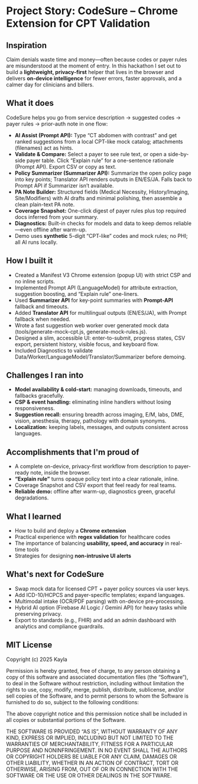 # Project Story: CodeSure – Chrome Extension for CPT Validation  

## Inspiration  
Claim denials waste time and money—often because codes or payer rules are misunderstood at the moment of entry. In this hackathon I set out to build a **lightweight, privacy-first** helper that lives in the browser and delivers **on-device intelligence** for fewer errors, faster approvals, and a calmer day for clinicians and billers.

## What it does  
CodeSure helps you go from service description → suggested codes → payer rules → prior-auth note in one flow:

- **AI Assist (Prompt API):** Type “CT abdomen with contrast” and get ranked suggestions from a local CPT-like mock catalog; attachments (filenames) act as hints.
- **Validate & Compare:** Select a payer to see rule text, or open a side-by-side payer table. Click “Explain rule” for a one-sentence rationale (Prompt API). Export CSV or copy as text.
- **Policy Summarizer (Summarizer API):** Summarize the open policy page into key points; Translator API renders outputs in EN/ES/JA. Falls back to Prompt API if Summarizer isn’t available.
- **PA Note Builder:** Structured fields (Medical Necessity, History/Imaging, Site/Modifiers) with AI drafts and minimal polishing, then assemble a clean plain-text PA note.
- **Coverage Snapshot:** One-click digest of payer rules plus top required docs inferred from your summary.
- **Diagnostics:** Built-in checks for models and data to keep demos reliable—even offline after warm-up.
- Demo uses **synthetic** 5-digit “CPT-like” codes and mock rules; no PHI; all AI runs locally.

## How I built it  
- Created a Manifest V3 Chrome extension (popup UI) with strict CSP and no inline scripts.
- Implemented Prompt API (LanguageModel) for attribute extraction, suggestion boosting, and “Explain rule” one-liners.
- Used **Summarizer API** for key-point summaries with **Prompt-API** fallback and timeouts.
- Added **Translator API** for multilingual outputs (EN/ES/JA), with Prompt fallback when needed.
- Wrote a fast suggestion web worker over generated mock data (tools/generate-mock-cpt.js, generate-mock-rules.js).
- Designed a slim, accessible UI: enter-to-submit, progress states, CSV export, persistent history, visible focus, and keyboard flow.
- Included Diagnostics to validate Data/Worker/LanguageModel/Translator/Summarizer before demoing.

## Challenges I ran into  
- **Model availability & cold-start:** managing downloads, timeouts, and fallbacks gracefully.
- **CSP & event handling:** eliminating inline handlers without losing responsiveness.
- **Suggestion recall:** ensuring breadth across imaging, E/M, labs, DME, vision, anesthesia, therapy, pathology with domain synonyms.
- **Localization:** keeping labels, messages, and outputs consistent across languages.

## Accomplishments that I'm proud of  
- A complete on-device, privacy-first workflow from description to payer-ready note, inside the browser.
- **“Explain rule”** turns opaque policy text into a clear rationale, inline.
- Coverage Snapshot and CSV export that feel ready for real teams.
- **Reliable demo:** offline after warm-up, diagnostics green, graceful degradations.

## What I learned  
- How to build and deploy a **Chrome extension**  
- Practical experience with **regex validation** for healthcare codes  
- The importance of balancing **usability, speed, and accuracy** in real-time tools  
- Strategies for designing **non-intrusive UI alerts**  

## What's next for CodeSure  
- Swap mock data for licensed CPT + payer policy sources via user keys.
- Add ICD-10/HCPCS and payer-specific templates; expand languages.
- Multimodal intake (OCR/PDF parsing) with on-device pre-processing.
- Hybrid AI option (Firebase AI Logic / Gemini API) for heavy tasks while preserving privacy.
- Export to standards (e.g., FHIR) and add an admin dashboard with analytics and compliance guardrails.

## MIT License

Copyright (c) 2025 Kayla

Permission is hereby granted, free of charge, to any person obtaining a copy
of this software and associated documentation files (the “Software”), to deal
in the Software without restriction, including without limitation the rights
to use, copy, modify, merge, publish, distribute, sublicense, and/or sell
copies of the Software, and to permit persons to whom the Software is
furnished to do so, subject to the following conditions:

The above copyright notice and this permission notice shall be included in
all copies or substantial portions of the Software.

THE SOFTWARE IS PROVIDED “AS IS”, WITHOUT WARRANTY OF ANY KIND, EXPRESS OR
IMPLIED, INCLUDING BUT NOT LIMITED TO THE WARRANTIES OF MERCHANTABILITY,
FITNESS FOR A PARTICULAR PURPOSE AND NONINFRINGEMENT. IN NO EVENT SHALL THE
AUTHORS OR COPYRIGHT HOLDERS BE LIABLE FOR ANY CLAIM, DAMAGES OR OTHER
LIABILITY, WHETHER IN AN ACTION OF CONTRACT, TORT OR OTHERWISE, ARISING FROM,
OUT OF OR IN CONNECTION WITH THE SOFTWARE OR THE USE OR OTHER DEALINGS IN
THE SOFTWARE.
